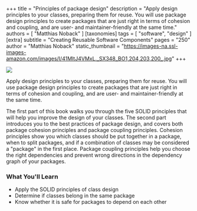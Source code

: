 +++
title = "Principles of package design"
description = "Apply design principles to your classes, preparing them for reuse. You will use package design principles to create packages that are just right in terms of cohesion and coupling, and are user- and maintainer-friendly at the same time."
authors = [ "Matthias Noback" ]
[taxonomies]
tags = [ "software", "design" ]
[extra]
subtitle = "Creating Reusable Software Components"
pages = "250"
author = "Matthias Noback"
static_thumbnail = "https://images-na.ssl-images-amazon.com/images/I/41MltJ4VMxL._SX348_BO1,204,203,200_.jpg"
+++

<img border="0" src="https://images-na.ssl-images-amazon.com/images/I/41MltJ4VMxL._SX348_BO1,204,203,200_.jpg" >

<!-- more -->

Apply design principles to your classes, preparing them for reuse. You will use package design principles to create
packages that are just right in terms of cohesion and coupling, and are user- and maintainer-friendly at the same time.

The first part of this book walks you through the five SOLID principles that will help you improve the design of your
classes. The second part introduces you to the best practices of package design, and covers both package cohesion
principles and package coupling principles. Cohesion principles show you which classes should be put together in a
package, when to split packages, and if a combination of classes may be considered a "package" in the first place.
Package coupling principles help you choose the right dependencies and prevent wrong directions in the dependency graph
of your packages.

### What You'll Learn

- Apply the SOLID principles of class design
- Determine if classes belong in the same package
- Know whether it is safe for packages to depend on each other
